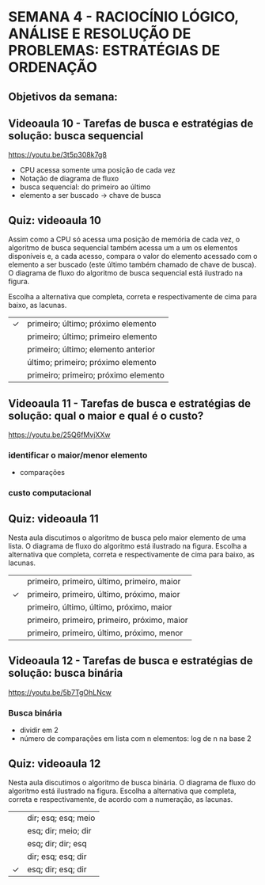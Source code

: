# SEMANA 4 - RACIOCÍNIO LÓGICO, ANÁLISE E RESOLUÇÃO DE PROBLEMAS: ESTRATÉGIAS DE ORDENAÇÃO

## Objetivos da semana:


## Videoaula 10 - Tarefas de busca e estratégias de solução: busca sequencial
https://youtu.be/3t5p308k7g8

- CPU acessa somente uma posição de cada vez
- Notação de diagrama de fluxo
- busca sequencial: do primeiro ao último
- elemento a ser buscado -> chave de busca

## Quiz: videoaula 10
Assim como a CPU só acessa uma posição de memória de cada vez, o algoritmo de busca sequencial também acessa um a um os elementos disponíveis e, a cada acesso, compara o valor do elemento acessado com o elemento a ser buscado (este último também chamado de chave de busca). O diagrama de fluxo do algoritmo de busca sequencial está ilustrado na figura.

Escolha a alternativa que completa, correta e respectivamente de cima para baixo, as lacunas.

|   |    |
|:---|:---|
| &check; | primeiro; último; próximo elemento |
|  | primeiro; último; primeiro elemento |
|  | primeiro; último; elemento anterior |
|  | último; primeiro; próximo elemento |
|  | primeiro; primeiro; próximo elemento |


## Videoaula 11 - Tarefas de busca e estratégias de solução: qual o maior e qual é o custo?
https://youtu.be/25Q6fMvjXXw

### identificar o maior/menor elemento
- comparações

### custo computacional


## Quiz: videoaula 11
Nesta aula discutimos o algoritmo de busca pelo maior elemento de uma lista. O diagrama de fluxo do algoritmo está ilustrado na figura.
Escolha a alternativa que completa, correta e respectivamente de cima para baixo, as lacunas.

|   |    |
|:---|:---|
|  | primeiro, primeiro, último, primeiro, maior |
| &check; | primeiro, primeiro, último, próximo, maior |
|  | primeiro, último, último, próximo, maior |
|  | primeiro, primeiro, primeiro, próximo, maior |
|  | primeiro, primeiro, último, próximo, menor |


## Videoaula 12 - Tarefas de busca e estratégias de solução: busca binária
https://youtu.be/5b7TgOhLNcw

### Busca binária
- dividir em 2
- número de comparações em lista com n elementos: log de n na base 2

## Quiz: videoaula 12
Nesta aula discutimos o algoritmo de busca binária. O diagrama de fluxo do algoritmo está ilustrado na figura.
Escolha a alternativa que completa, correta e respectivamente, de acordo com a numeração, as lacunas.

|   |    |
|:---|:---|
|  | dir; esq; esq; meio |
|  | esq; dir; meio; dir |
|  | esq; dir; dir; esq |
|  | dir; esq; esq; dir |
| &check; | esq; dir; esq; dir |